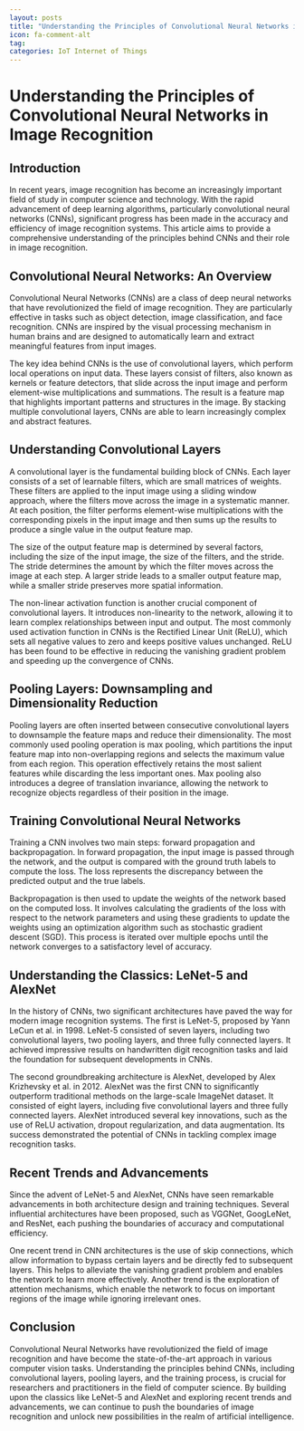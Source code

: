 ```yaml
---
layout: posts
title: "Understanding the Principles of Convolutional Neural Networks in Image Recognition"
icon: fa-comment-alt
tag:      
categories: IoT Internet of Things
---
```



# Understanding the Principles of Convolutional Neural Networks in Image Recognition

## Introduction

In recent years, image recognition has become an increasingly important field of study in computer science and technology. With the rapid advancement of deep learning algorithms, particularly convolutional neural networks (CNNs), significant progress has been made in the accuracy and efficiency of image recognition systems. This article aims to provide a comprehensive understanding of the principles behind CNNs and their role in image recognition.

## Convolutional Neural Networks: An Overview

Convolutional Neural Networks (CNNs) are a class of deep neural networks that have revolutionized the field of image recognition. They are particularly effective in tasks such as object detection, image classification, and face recognition. CNNs are inspired by the visual processing mechanism in human brains and are designed to automatically learn and extract meaningful features from input images.

The key idea behind CNNs is the use of convolutional layers, which perform local operations on input data. These layers consist of filters, also known as kernels or feature detectors, that slide across the input image and perform element-wise multiplications and summations. The result is a feature map that highlights important patterns and structures in the image. By stacking multiple convolutional layers, CNNs are able to learn increasingly complex and abstract features.

## Understanding Convolutional Layers

A convolutional layer is the fundamental building block of CNNs. Each layer consists of a set of learnable filters, which are small matrices of weights. These filters are applied to the input image using a sliding window approach, where the filters move across the image in a systematic manner. At each position, the filter performs element-wise multiplications with the corresponding pixels in the input image and then sums up the results to produce a single value in the output feature map.

The size of the output feature map is determined by several factors, including the size of the input image, the size of the filters, and the stride. The stride determines the amount by which the filter moves across the image at each step. A larger stride leads to a smaller output feature map, while a smaller stride preserves more spatial information.

The non-linear activation function is another crucial component of convolutional layers. It introduces non-linearity to the network, allowing it to learn complex relationships between input and output. The most commonly used activation function in CNNs is the Rectified Linear Unit (ReLU), which sets all negative values to zero and keeps positive values unchanged. ReLU has been found to be effective in reducing the vanishing gradient problem and speeding up the convergence of CNNs.

## Pooling Layers: Downsampling and Dimensionality Reduction

Pooling layers are often inserted between consecutive convolutional layers to downsample the feature maps and reduce their dimensionality. The most commonly used pooling operation is max pooling, which partitions the input feature map into non-overlapping regions and selects the maximum value from each region. This operation effectively retains the most salient features while discarding the less important ones. Max pooling also introduces a degree of translation invariance, allowing the network to recognize objects regardless of their position in the image.

## Training Convolutional Neural Networks

Training a CNN involves two main steps: forward propagation and backpropagation. In forward propagation, the input image is passed through the network, and the output is compared with the ground truth labels to compute the loss. The loss represents the discrepancy between the predicted output and the true labels.

Backpropagation is then used to update the weights of the network based on the computed loss. It involves calculating the gradients of the loss with respect to the network parameters and using these gradients to update the weights using an optimization algorithm such as stochastic gradient descent (SGD). This process is iterated over multiple epochs until the network converges to a satisfactory level of accuracy.

## Understanding the Classics: LeNet-5 and AlexNet

In the history of CNNs, two significant architectures have paved the way for modern image recognition systems. The first is LeNet-5, proposed by Yann LeCun et al. in 1998. LeNet-5 consisted of seven layers, including two convolutional layers, two pooling layers, and three fully connected layers. It achieved impressive results on handwritten digit recognition tasks and laid the foundation for subsequent developments in CNNs.

The second groundbreaking architecture is AlexNet, developed by Alex Krizhevsky et al. in 2012. AlexNet was the first CNN to significantly outperform traditional methods on the large-scale ImageNet dataset. It consisted of eight layers, including five convolutional layers and three fully connected layers. AlexNet introduced several key innovations, such as the use of ReLU activation, dropout regularization, and data augmentation. Its success demonstrated the potential of CNNs in tackling complex image recognition tasks.

## Recent Trends and Advancements

Since the advent of LeNet-5 and AlexNet, CNNs have seen remarkable advancements in both architecture design and training techniques. Several influential architectures have been proposed, such as VGGNet, GoogLeNet, and ResNet, each pushing the boundaries of accuracy and computational efficiency.

One recent trend in CNN architectures is the use of skip connections, which allow information to bypass certain layers and be directly fed to subsequent layers. This helps to alleviate the vanishing gradient problem and enables the network to learn more effectively. Another trend is the exploration of attention mechanisms, which enable the network to focus on important regions of the image while ignoring irrelevant ones.

## Conclusion

Convolutional Neural Networks have revolutionized the field of image recognition and have become the state-of-the-art approach in various computer vision tasks. Understanding the principles behind CNNs, including convolutional layers, pooling layers, and the training process, is crucial for researchers and practitioners in the field of computer science. By building upon the classics like LeNet-5 and AlexNet and exploring recent trends and advancements, we can continue to push the boundaries of image recognition and unlock new possibilities in the realm of artificial intelligence.